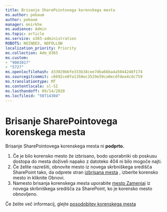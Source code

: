 ```yaml
---
title: Brisanje SharePointovega korenskega mesta
ms.author: pebaum
author: pebaum
manager: mnirkhe
ms.audience: Admin
ms.topic: article
ms.service: o365-administration
ROBOTS: NOINDEX, NOFOLLOW
localization_priority: Priority
ms.collection: Adm_O365
ms.custom:
- "9003017"
- "5727"
ms.openlocfilehash: d33029b6fe333b38cee7dba66ba4a5044248f174
ms.sourcegitcommit: c6692ce0fa1358ec3529e59ca0ecdfdea4cdc759
ms.translationtype: MT
ms.contentlocale: sl-SI
ms.lasthandoff: 09/14/2020
ms.locfileid: "50714304"
---
```

# <a name="delete-the-sharepoint-root-site"></a>Brisanje SharePointovega korenskega mesta

Brisanje SharePointovega korenskega mesta ni  **podprto.**

1.  Če je bilo korensko mesto že izbrisano, bodo uporabniki ob poskusu dostopa do mesta doživeli napako z datoteko 404 ni bilo mogoče najti.
2.  Če želite razrešiti, obnovite mesto iz novega skrbniškega središča SharePoint tako, da odprete stran  [izbrisana mesta](https://admin.microsoft.com/sharepoint?page=recycleBin&modern=true)  , izberite korensko mesto in kliknite Obnovi.
3.  Namesto brisanja korenskega mesta uporabite [mesto Zamenjaj](https://docs.microsoft.com/sharepoint/modern-root-site#replace-your-root-site)  iz novega skrbniškega središča za SharePoint, ko je korensko mesto obnovljeno.

Če želite več informacij, glejte [posodobitev korenskega mesta](https://docs.microsoft.com/sharepoint/modern-root-site)